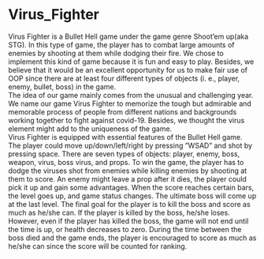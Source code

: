 # Virus_Fighter
Virus Fighter is a Bullet Hell game under the game genre Shoot’em up(aka STG). In this type of
game, the player has to combat large amounts of enemies by shooting at them while dodging their
fire. We chose to implement this kind of game because it is fun and easy to play. Besides, we
believe that it would be an excellent opportunity for us to make fair use of OOP since there are at
least four different types of objects (i. e., player, enemy, bullet, boss) in the game.<br />
The idea of our game mainly comes from the unusual and challenging year. We name our game
Virus Fighter to memorize the tough but admirable and memorable process of people from different
nations and backgrounds working together to fight against covid-19. Besides, we thought the virus
element might add to the uniqueness of the game.<br />
Virus Fighter is equipped with essential features of the Bullet Hell game. The player could move
up/down/left/right by pressing ”WSAD” and shot by pressing space. There are seven types of
objects: player, enemy, boss, weapon, virus, boss virus, and props. To win the game, the player
has to dodge the viruses shot from enemies while killing enemies by shooting at them to score. An
enemy might leave a prop after it dies, the player could pick it up and gain some advantages. When
the score reaches certain bars, the level goes up, and game status changes. The ultimate boss will
come up at the last level. The final goal for the player is to kill the boss and score as much as
he/she can. If the player is killed by the boss, he/she loses. However, even if the player has killed
the boss, the game will not end until the time is up, or health decreases to zero. During the time
between the boss died and the game ends, the player is encouraged to score as much as he/she can
since the score will be counted for ranking.
